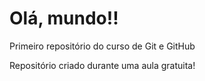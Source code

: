 # Olá, mundo!!
 Primeiro repositório do curso de Git e GitHub

Repositório criado durante uma aula gratuita!